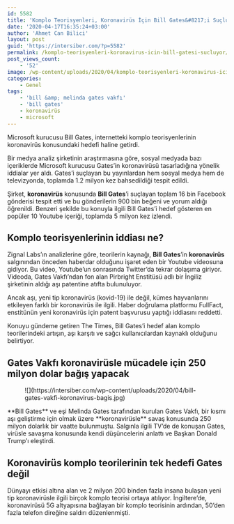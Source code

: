 ```yaml
---
id: 5582
title: 'Komplo Teorisyenleri, Koronavirüs İçin Bill Gates&#8217;i Suçluyor'
date: '2020-04-17T16:35:24+03:00'
author: 'Ahmet Can Bilici'
layout: post
guid: 'https://intersiber.com/?p=5582'
permalink: /komplo-teorisyenleri-koronavirus-icin-bill-gatesi-sucluyor/
post_views_count:
    - '52'
image: /wp-content/uploads/2020/04/komplo-teorisyenleri-koronavirus-icin-bill-gates-i-sucluyor.jpeg
categories:
    - Genel
tags:
    - 'bill &amp; melinda gates vakfı'
    - 'bill gates'
    - koronavirüs
    - microsoft
---
```


Microsoft kurucusu Bill Gates, internetteki komplo teorisyenlerinin koronavirüs konusundaki hedefi haline getirdi.

Bir medya analiz şirketinin araştırmasına göre, sosyal medyada bazı içeriklerde Microsoft kurucusu Gates’in koronavirüsü tasarladığına yönelik iddialar yer aldı. Gates’i suçlayan bu yayınlardan hem sosyal medya hem de televizyonda, toplamda 1.2 milyon kez bahsedildiği tespit edildi.

Şirket, **koronavirüs** konusunda **Bill Gates**’i suçlayan toplam 16 bin Facebook gönderisi tespit etti ve bu gönderilerin 900 bin beğeni ve yorum aldığı öğrenildi. Benzeri şekilde bu konuyla ilgili Bill Gates’i hedef gösteren en popüler 10 Youtube içeriği, toplamda 5 milyon kez izlendi.

## Komplo teorisyenlerinin iddiası ne?

Zignal Labs’ın analizlerine göre, teorilerin kaynağı, **Bill Gates**’in **koronavirüs** salgınından önceden haberdar olduğunu işaret eden bir Youtube videosuna gidiyor. Bu video, Youtube’un sonrasında Twitter’da tekrar dolaşıma giriyor. Videoda, Gates Vakfı’ndan fon alan Pirbright Enstitüsü adlı bir İngiliz şirketinin aldığı aşı patentine atıfta bulunuluyor.

Ancak aşı, yeni tip koronavirüs (kovid-19) ile değil, kümes hayvanlarını etkileyen farklı bir koronavirüs ile ilgili. Haber doğrulama platformu FullFact, enstitünün yeni koronavirüs için patent başvurusu yaptığı iddiasını reddetti.

Konuyu gündeme getiren The Times, Bill Gates’i hedef alan komplo teorilerindeki artışın, aşı karşıtı ve sağcı kullanıcılardan kaynaklı olduğunu belirtiyor.

## Gates Vakfı koronavirüsle mücadele için 250 milyon dolar bağış yapacak

<figure class="wp-block-image size-large">![](https://intersiber.com/wp-content/uploads/2020/04/bill-gates-vakfi-koronavirus-bagis.jpg)</figure>**Bill Gates** ve eşi Melinda Gates tarafından kurulan Gates Vakfı, bir kısmı aşı geliştirme için olmak üzere **koronavirüsle** savaş konusunda 250 milyon dolarlık bir vaatte bulunmuştu. Salgınla ilgili TV’de de konuşan Gates, virüsle savaşma konusunda kendi düşüncelerini anlattı ve Başkan Donald Trump’ı eleştirdi.

## Koronavirüs komplo teorilerinin tek hedefi Gates değil

Dünyayı etkisi altına alan ve 2 milyon 200 binden fazla insana bulaşan yeni tip koronavirüsle ilgili birçok komplo teorisi ortaya atılıyor. İngiltere’de, koronavirüsü 5G altyapısına bağlayan bir komplo teorisinin ardından, 50’den fazla telefon direğine saldırı düzenlenmişti.